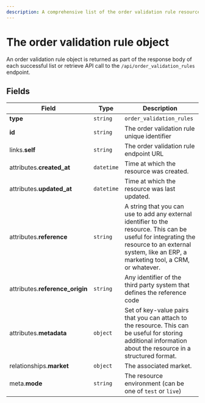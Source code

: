 ```yaml
---
description: A comprehensive list of the order validation rule resource's attributes and relationships.
---
```


# The order validation rule object

An order validation rule object is returned as part of the response body of each successful list or retrieve API call to the `/api/order_validation_rules` endpoint.

## Fields

| Field          | Type     | Description                                  |
| -------------- | -------- | -------------------------------------------- |
| **type**       | `string` | `order_validation_rules`                        |
| **id**         | `string` | The order validation rule unique identifier  |
| links.**self** | `string` | The order validation rule endpoint URL       |
| attributes.**created_at** | `datetime` | Time at which the resource was created. |
| attributes.**updated_at** | `datetime` | Time at which the resource was last updated. |
| attributes.**reference** | `string` | A string that you can use to add any external identifier to the resource. This can be useful for integrating the resource to an external system, like an ERP, a marketing tool, a CRM, or whatever. |
| attributes.**reference_origin** | `string` | Any identifier of the third party system that defines the reference code |
| attributes.**metadata** | `object` | Set of key-value pairs that you can attach to the resource. This can be useful for storing additional information about the resource in a structured format. |
| relationships.**market** | `object` | The associated market. |
| meta.**mode** | `string` | The resource environment \(can be one of `test` or `live`\) |

